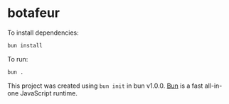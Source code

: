 # botafeur

To install dependencies:

```bash
bun install
```

To run:

```bash
bun .
```

This project was created using `bun init` in bun v1.0.0. [Bun](https://bun.sh) is a fast all-in-one JavaScript runtime.
